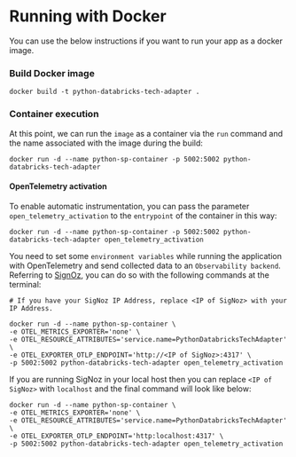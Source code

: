 # Running with Docker
You can use the below instructions if you want to run your app as a docker image.
### Build Docker image
```
docker build -t python-databricks-tech-adapter .
```
### Container execution
At this point, we can run the `image` as a container via the `run` command and the name associated with the image during the build:
```
docker run -d --name python-sp-container -p 5002:5002 python-databricks-tech-adapter
```
#### OpenTelemetry activation
To enable automatic instrumentation, you can pass the parameter `open_telemetry_activation` to the `entrypoint` of the container in this way:
```
docker run -d --name python-sp-container -p 5002:5002 python-databricks-tech-adapter open_telemetry_activation
```

You need to set some `environment variables` while running the application with OpenTelemetry and send collected data to an `Observability backend`. Referring to [SignOz](./opentelemetry.md), you can do so with the following commands at the terminal:
```
# If you have your SigNoz IP Address, replace <IP of SigNoz> with your IP Address.

docker run -d --name python-sp-container \
-e OTEL_METRICS_EXPORTER='none' \
-e OTEL_RESOURCE_ATTRIBUTES='service.name=PythonDatabricksTechAdapter' \
-e OTEL_EXPORTER_OTLP_ENDPOINT='http://<IP of SigNoz>:4317' \
-p 5002:5002 python-databricks-tech-adapter open_telemetry_activation
```
If you are running SigNoz in your local host then you can replace `<IP of SigNoz>` with `localhost` and the final command will look like below:
```
docker run -d --name python-sp-container \
-e OTEL_METRICS_EXPORTER='none' \
-e OTEL_RESOURCE_ATTRIBUTES='service.name=PythonDatabricksTechAdapter' \
-e OTEL_EXPORTER_OTLP_ENDPOINT='http:localhost:4317' \
-p 5002:5002 python-databricks-tech-adapter open_telemetry_activation
```
